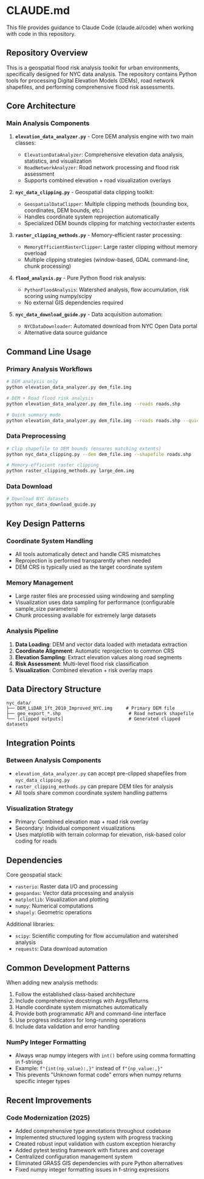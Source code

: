 # CLAUDE.md

This file provides guidance to Claude Code (claude.ai/code) when working with code in this repository.

## Repository Overview

This is a geospatial flood risk analysis toolkit for urban environments, specifically designed for NYC data analysis. The repository contains Python tools for processing Digital Elevation Models (DEMs), road network shapefiles, and performing comprehensive flood risk assessments.

## Core Architecture

### Main Analysis Components

1. **`elevation_data_analyzer.py`** - Core DEM analysis engine with two main classes:
   - `ElevationDataAnalyzer`: Comprehensive elevation data analysis, statistics, and visualization
   - `RoadNetworkAnalyzer`: Road network processing and flood risk assessment
   - Supports combined elevation + road visualization overlays

2. **`nyc_data_clipping.py`** - Geospatial data clipping toolkit:
   - `GeospatialDataClipper`: Multiple clipping methods (bounding box, coordinates, DEM bounds, etc.)
   - Handles coordinate system reprojection automatically
   - Specialized DEM bounds clipping for matching vector/raster extents

3. **`raster_clipping_methods.py`** - Memory-efficient raster processing:
   - `MemoryEfficientRasterClipper`: Large raster clipping without memory overload
   - Multiple clipping strategies (window-based, GDAL command-line, chunk processing)

4. **`flood_analysis.py`** - Pure Python flood risk analysis:
   - `PythonFloodAnalysis`: Watershed analysis, flow accumulation, risk scoring using numpy/scipy
   - No external GIS dependencies required

5. **`nyc_data_download_guide.py`** - Data acquisition automation:
   - `NYCDataDownloader`: Automated download from NYC Open Data portal
   - Alternative data source guidance

## Command Line Usage

### Primary Analysis Workflows

```bash
# DEM analysis only
python elevation_data_analyzer.py dem_file.img

# DEM + Road flood risk analysis
python elevation_data_analyzer.py dem_file.img --roads roads.shp

# Quick summary mode
python elevation_data_analyzer.py dem_file.img --roads roads.shp --quick
```

### Data Preprocessing

```bash
# Clip shapefile to DEM bounds (ensures matching extents)
python nyc_data_clipping.py --dem dem_file.img --shapefile roads.shp

# Memory-efficient raster clipping
python raster_clipping_methods.py large_dem.img
```

### Data Download

```bash
# Download NYC datasets
python nyc_data_download_guide.py
```

## Key Design Patterns

### Coordinate System Handling
- All tools automatically detect and handle CRS mismatches
- Reprojection is performed transparently when needed
- DEM CRS is typically used as the target coordinate system

### Memory Management
- Large raster files are processed using windowing and sampling
- Visualization uses data sampling for performance (configurable sample_size parameters)
- Chunk processing available for extremely large datasets

### Analysis Pipeline
1. **Data Loading**: DEM and vector data loaded with metadata extraction
2. **Coordinate Alignment**: Automatic reprojection to common CRS
3. **Elevation Sampling**: Extract elevation values along road segments
4. **Risk Assessment**: Multi-level flood risk classification
5. **Visualization**: Combined elevation + risk overlay maps

## Data Directory Structure

```
nyc_data/
├── DEM_LiDAR_1ft_2010_Improved_NYC.img     # Primary DEM file
├── geo_export_*.shp                         # Road network shapefile
└── [clipped outputs]                        # Generated clipped datasets
```

## Integration Points

### Between Analysis Components
- `elevation_data_analyzer.py` can accept pre-clipped shapefiles from `nyc_data_clipping.py`
- `raster_clipping_methods.py` can prepare DEM tiles for analysis
- All tools share common coordinate system handling patterns

### Visualization Strategy
- Primary: Combined elevation map + road risk overlay
- Secondary: Individual component visualizations
- Uses matplotlib with terrain colormap for elevation, risk-based color coding for roads

## Dependencies

Core geospatial stack:
- `rasterio`: Raster data I/O and processing
- `geopandas`: Vector data processing and analysis
- `matplotlib`: Visualization and plotting
- `numpy`: Numerical computations
- `shapely`: Geometric operations

Additional libraries:
- `scipy`: Scientific computing for flow accumulation and watershed analysis
- `requests`: Data download automation

## Common Development Patterns

When adding new analysis methods:
1. Follow the established class-based architecture
2. Include comprehensive docstrings with Args/Returns
3. Handle coordinate system mismatches automatically
4. Provide both programmatic API and command-line interface
5. Use progress indicators for long-running operations
6. Include data validation and error handling

### NumPy Integer Formatting
- Always wrap numpy integers with `int()` before using comma formatting in f-strings
- Example: `f"{int(np_value):,}"` instead of `f"{np_value:,}"`
- This prevents "Unknown format code" errors when numpy returns specific integer types

## Recent Improvements

### Code Modernization (2025)
- Added comprehensive type annotations throughout codebase
- Implemented structured logging system with progress tracking
- Created robust input validation with custom exception hierarchy
- Added pytest testing framework with fixtures and coverage
- Centralized configuration management system
- Eliminated GRASS GIS dependencies with pure Python alternatives
- Fixed numpy integer formatting issues in f-string expressions